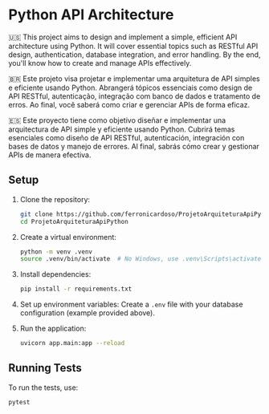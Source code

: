 # Python API Architecture

🇺🇸 This project aims to design and implement a simple, efficient API architecture using Python. It will cover essential topics such as RESTful API design, authentication, database integration, and error handling. By the end, you'll know how to create and manage APIs effectively.

🇧🇷 Este projeto visa projetar e implementar uma arquitetura de API simples e eficiente usando Python. Abrangerá tópicos essenciais como design de API RESTful, autenticação, integração com banco de dados e tratamento de erros. Ao final, você saberá como criar e gerenciar APIs de forma eficaz.

🇪🇸 Este proyecto tiene como objetivo diseñar e implementar una arquitectura de API simple y eficiente usando Python. Cubrirá temas esenciales como diseño de API RESTful, autenticación, integración con bases de datos y manejo de errores. Al final, sabrás cómo crear y gestionar APIs de manera efectiva.

## Setup

1. Clone the repository:
    ```bash
    git clone https://github.com/ferronicardoso/ProjetoArquiteturaApiPython.git
    cd ProjetoArquiteturaApiPython
    ```

2. Create a virtual environment:
    ```bash
    python -m venv .venv
    source .venv/bin/activate  # No Windows, use .venv\Scripts\activate
    ```

3. Install dependencies:
    ```bash
    pip install -r requirements.txt
    ```

4. Set up environment variables:
    Create a `.env` file with your database configuration (example provided above).

5. Run the application:
    ```bash
    uvicorn app.main:app --reload
    ```

## Running Tests

To run the tests, use:
```bash
pytest
